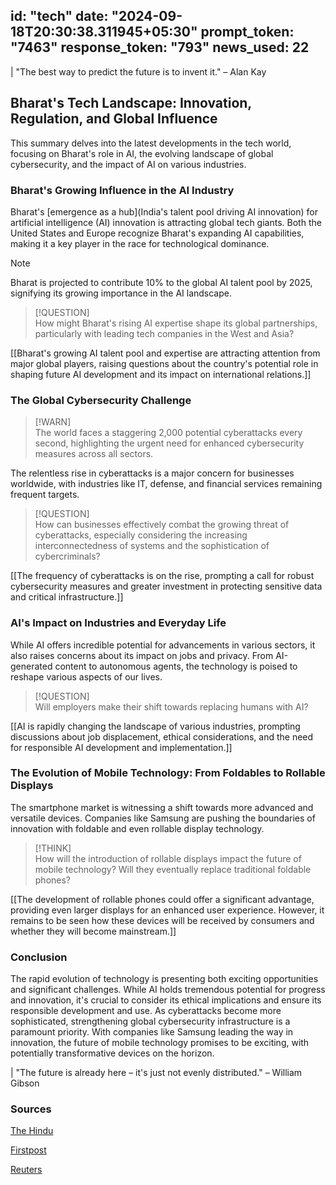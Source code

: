 
id: "tech"
date: "2024-09-18T20:30:38.311945+05:30"
prompt_token: "7463"
response_token: "793"
news_used: 22
------
| "The best way to predict the future is to invent it." – Alan Kay

## Bharat's Tech Landscape: Innovation, Regulation, and Global Influence

This summary delves into the latest developments in the tech world, focusing on Bharat's role in AI, the evolving landscape of global cybersecurity, and the impact of AI on various industries.

### Bharat's Growing Influence in the AI Industry

Bharat's [emergence as a hub](India's talent pool driving AI innovation) for artificial intelligence (AI) innovation is attracting global tech giants. Both the United States and Europe recognize Bharat's expanding AI capabilities, making it a key player in the race for technological dominance. 

> [!NOTE]  
> Bharat is projected to contribute 10% to the global AI talent pool by 2025, signifying its growing importance in the AI landscape.

> [!QUESTION]  
> How might Bharat's rising AI expertise shape its global partnerships, particularly with leading tech companies in the West and Asia?

[[Bharat's growing AI talent pool and expertise are attracting attention from major global players, raising questions about the country's potential role in shaping future AI development and its impact on international relations.]]


### The Global Cybersecurity Challenge

> [!WARN]  
> The world faces a staggering 2,000 potential cyberattacks every second, highlighting the urgent need for enhanced cybersecurity measures across all sectors.

The relentless rise in cyberattacks is a major concern for businesses worldwide, with industries like IT, defense, and financial services remaining frequent targets. 

> [!QUESTION]  
> How can businesses effectively combat the growing threat of cyberattacks, especially considering the increasing interconnectedness of systems and the sophistication of cybercriminals?

[[The frequency of cyberattacks is on the rise, prompting a call for robust cybersecurity measures and greater investment in protecting sensitive data and critical infrastructure.]]

### AI's Impact on Industries and Everyday Life

While AI offers incredible potential for advancements in various sectors, it also raises concerns about its impact on jobs and privacy. From AI-generated content to autonomous agents, the technology is poised to reshape various aspects of our lives. 

> [!QUESTION]  
> Will employers make their shift towards replacing humans with AI? 

[[AI is rapidly changing the landscape of various industries, prompting discussions about job displacement, ethical considerations, and the need for responsible AI development and implementation.]]

### The Evolution of Mobile Technology: From Foldables to Rollable Displays

The smartphone market is witnessing a shift towards more advanced and versatile devices. Companies like Samsung are pushing the boundaries of innovation with foldable and even rollable display technology. 

> [!THINK]  
> How will the introduction of rollable displays impact the future of mobile technology? Will they eventually replace traditional foldable phones?

[[The development of rollable phones could offer a significant advantage, providing even larger displays for an enhanced user experience. However, it remains to be seen how these devices will be received by consumers and whether they will become mainstream.]]


### Conclusion

The rapid evolution of technology is presenting both exciting opportunities and significant challenges. While AI holds tremendous potential for progress and innovation, it's crucial to consider its ethical implications and ensure its responsible development and use. As cyberattacks become more sophisticated, strengthening global cybersecurity infrastructure is a paramount priority. With companies like Samsung leading the way in innovation, the future of mobile technology promises to be exciting, with potentially transformative devices on the horizon.

| "The future is already here – it's just not evenly distributed." – William Gibson

### Sources

[The Hindu](https://www.thehindu.com/)

[Firstpost](https://www.firstpost.com/)

[Reuters](https://www.reuters.com/)

